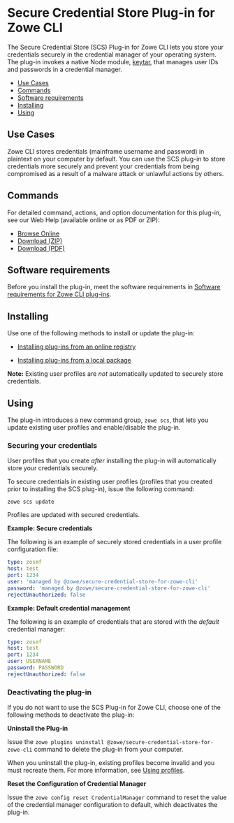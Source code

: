 # Secure Credential Store Plug-in for Zowe CLI

The Secure Credential Store (SCS) Plug-in for Zowe CLI lets you store your credentials securely in the credential manager of your operating system. The plug-in invokes a native Node module, [keytar](https://github.com/atom/node-keytar), that manages user IDs and passwords in a credential manager.

  - [Use Cases](#use-cases)
  - [Commands](#commands)
  - [Software requirements](#software-requirements)
  - [Installing](#installing)
  - [Using](#using)

## Use Cases

Zowe CLI stores credentials (mainframe username and password) in plaintext on your computer by default. You can use the SCS plug-in to store credentials more securely and prevent your credentials from being compromised as a result of a malware attack or unlawful actions by others.

## Commands

For detailed command, actions, and option documentation for this plug-in, see our Web Help (available online or as PDF or ZIP):

- <a href="/v1.20.x/web_help/index.html" target="_blank">Browse Online</a>
- <a href="/v1.20.x/zowe_web_help.zip" target="_blank">Download (ZIP)</a>
- <a href="/v1.20.x/CLIReference_Zowe.pdf" target="_blank">Download (PDF)</a>

## Software requirements

Before you install the plug-in, meet the software requirements in [Software requirements for Zowe CLI plug-ins](cli-swreqplugins.md).

## Installing

Use one of the following methods to install or update the plug-in:

- [Installing plug-ins from an online registry](cli-installplugins.md#installing-plug-ins-from-an-online-registry)

- [Installing plug-ins from a local package](cli-installplugins.md#installing-plug-ins-from-a-local-package)

**Note:** Existing user profiles are *not* automatically updated to securely store credentials.

## Using

The plug-in introduces a new command group, `zowe scs`, that lets you update existing user profiles and enable/disable the plug-in.

### Securing your credentials

User profiles that you create *after* installing the plug-in will automatically store your credentials securely.

To secure credentials in existing user profiles (profiles that you created prior to installing the SCS plug-in), issue the following command:

    zowe scs update

Profiles are updated with secured credentials.

**Example: Secure credentials**

The following is an example of securely stored credentials in a user profile configuration file:

```yaml
type: zosmf
host: test
port: 1234
user: 'managed by @zowe/secure-credential-store-for-zowe-cli'
password: 'managed by @zowe/secure-credential-store-for-zowe-cli'
rejectUnauthorized: false
```

**Example: Default credential management**

The following is an example of credentials that are stored with the *default* credential manager:

```yaml
type: zosmf
host: test
port: 1234
user: USERNAME
password: PASSWORD
rejectUnauthorized: false
```

### Deactivating the plug-in

If you do not want to use the SCS Plug-in for Zowe CLI, choose one of the following methods to deactivate the plug-in:

**Uninstall the Plug-in**

Issue the `zowe plugins uninstall @zowe/secure-credential-store-for-zowe-cli` command to delete the plug-in from your computer.

When you uninstall the plug-in, existing profiles become invalid and you must recreate them. For more information, see [Using profiles](cli-usingcli#using-profiles.md).

**Reset the Configuration of Credential Manager**

Issue the `zowe config reset CredentialManager` command to reset the value of the credential manager configuration to default, which deactivates the plug-in.
